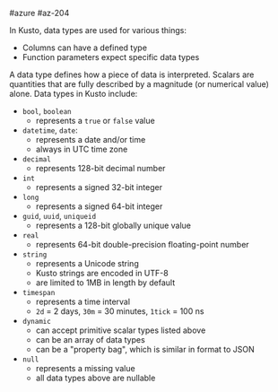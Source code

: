 #azure #az-204 

In Kusto, data types are used for various things:
- Columns can have a defined type
- Function parameters expect specific data types

A data type defines how a piece of data is interpreted.
Scalars are quantities that are fully described by a magnitude (or numerical value) alone.
Data types in Kusto include:
- `bool`, `boolean`
	- represents a `true` or `false` value
- `datetime`, `date`:
	- represents a date and/or time
	- always in UTC time zone
- `decimal`
	- represents 128-bit decimal number
- `int`
	- represents a signed 32-bit integer
- `long`
	- represents a signed 64-bit integer
- `guid`, `uuid`, `uniqueid`
	- represents a 128-bit globally unique value
- `real`
	- represents 64-bit double-precision floating-point number
- `string`
	- represents a Unicode string
	- Kusto strings are encoded in UTF-8
	- are limited to 1MB in length by default
- `timespan`
	- represents a time interval
	- `2d` = 2 days, `30m` = 30 minutes, `1tick` = 100 ns
- `dynamic`
	- can accept primitive scalar types listed above
	- can be an array of data types
	- can be a "property bag", which is similar in format to JSON
- `null`
	- represents a missing value
	- all data types above are nullable